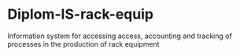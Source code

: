 # Diplom-IS-rack-equip
Information system for accessing access, accounting and tracking of processes in the production of rack equipment
